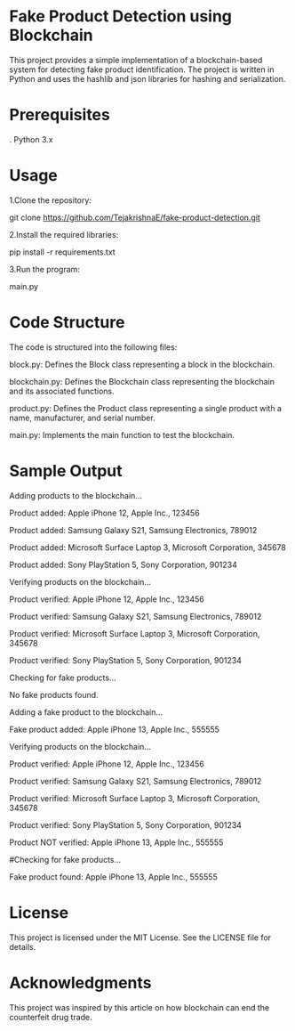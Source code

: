 # Fake Product Detection using Blockchain

This project provides a simple implementation of a blockchain-based system for detecting fake product identification. The project is written in Python and uses the hashlib and json libraries for hashing and serialization.

# Prerequisites
. Python 3.x

# Usage
1.Clone the repository:

git clone https://github.com/TejakrishnaE/fake-product-detection.git

2.Install the required libraries:

pip install -r requirements.txt

3.Run the program:

main.py

# Code Structure
The code is structured into the following files:

block.py: Defines the Block class representing a block in the blockchain.

blockchain.py: Defines the Blockchain class representing the blockchain and its associated functions.

product.py: Defines the Product class representing a single product with a name, manufacturer, and serial number.

main.py: Implements the main function to test the blockchain.

# Sample Output


Adding products to the blockchain...

Product added: Apple iPhone 12, Apple Inc., 123456

Product added: Samsung Galaxy S21, Samsung Electronics, 789012

Product added: Microsoft Surface Laptop 3, Microsoft Corporation, 345678

Product added: Sony PlayStation 5, Sony Corporation, 901234

Verifying products on the blockchain...

Product verified: Apple iPhone 12, Apple Inc., 123456

Product verified: Samsung Galaxy S21, Samsung Electronics, 789012

Product verified: Microsoft Surface Laptop 3, Microsoft Corporation, 345678

Product verified: Sony PlayStation 5, Sony Corporation, 901234

Checking for fake products...

No fake products found.

Adding a fake product to the blockchain...

Fake product added: Apple iPhone 13, Apple Inc., 555555

Verifying products on the blockchain...

Product verified: Apple iPhone 12, Apple Inc., 123456

Product verified: Samsung Galaxy S21, Samsung Electronics, 789012

Product verified: Microsoft Surface Laptop 3, Microsoft Corporation, 345678

Product verified: Sony PlayStation 5, Sony Corporation, 901234

Product NOT verified: Apple iPhone 13, Apple Inc., 555555

#Checking for fake products...

Fake product found: Apple iPhone 13, Apple Inc., 555555

# License
This project is licensed under the MIT License. See the LICENSE file for details.

# Acknowledgments
This project was inspired by this article on how blockchain can end the counterfeit drug trade.




